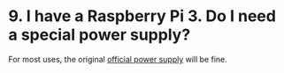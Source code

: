 # 9. I have a Raspberry Pi 3. Do I need a special power supply?

For most uses, the original [official power supply](https://www.raspberrypi.org/products/universal-power-supply/) will be fine.


